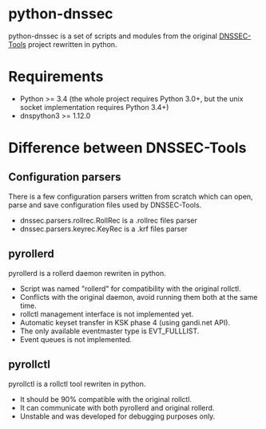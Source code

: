 python-dnssec
=============

python-dnssec is a set of scripts and modules from the original
[DNSSEC-Tools](http://www.dnssec-tools.org/) project rewritten in python.


Requirements
============

* Python >= 3.4 (the whole project requires Python 3.0+,
but the unix socket implementation requires Python 3.4+)
* dnspython3 >= 1.12.0


Difference between DNSSEC-Tools
===============================

Configuration parsers
---------------------

There is a few configuration parsers written from scratch
which can open, parse and save configuration files used by DNSSEC-Tools.

* dnssec.parsers.rollrec.RollRec is a .rollrec files parser
* dnssec.parsers.keyrec.KeyRec is a .krf files parser


pyrollerd
---------

pyrollerd is a rollerd daemon rewriten in python.

* Script was named "rollerd" for compatibility with the original rollctl.
* Conflicts with the original daemon, avoid running them both at the same time.
* rollctl management interface is not implemented yet.
* Automatic keyset transfer in KSK phase 4 (using gandi.net API).
* The only available eventmaster type is EVT_FULLLIST.
* Event queues is not implemented.


pyrollctl
---------

pyrollctl is a rollctl tool rewriten in python.

* It should be 90% compatible with the original rollctl.
* It can communicate with both pyrollerd and original rollerd.
* Unstable and was developed for debugging purposes only.
